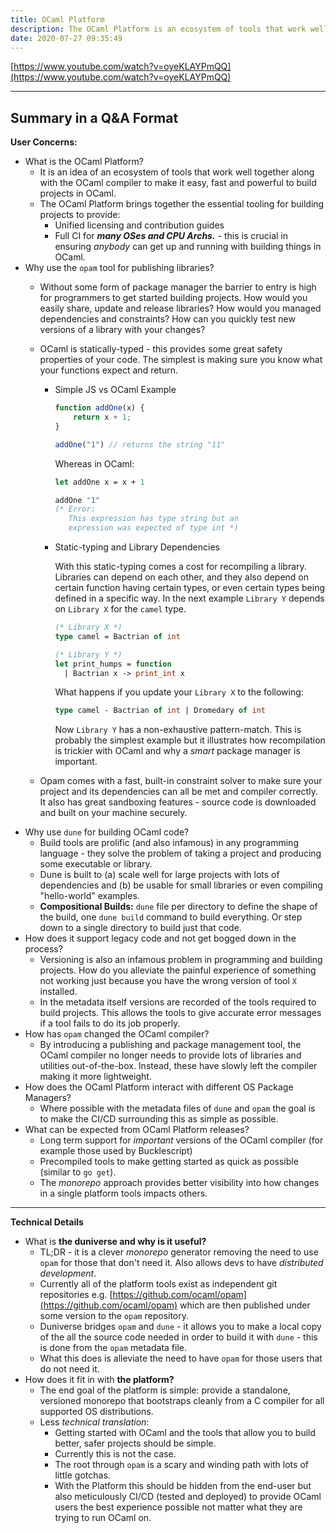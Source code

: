 ```yaml
---
title: OCaml Platform
description: The OCaml Platform is an ecosystem of tools that work well together along with the OCaml compiler to make it easy, fast and powerful to build projects in OCaml
date: 2020-07-27 09:35:49
---
```


[https://www.youtube.com/watch?v=oyeKLAYPmQQ](https://www.youtube.com/watch?v=oyeKLAYPmQQ)

---

## Summary in a Q&A Format

**User Concerns:**

- What is the OCaml Platform?
    - It is an idea of an ecosystem of tools that work well together along with the OCaml compiler to make it easy, fast and powerful to build projects in OCaml.
    - The OCaml Platform brings together the essential tooling for building projects to provide:
        - Unified licensing and contribution guides
        - Full CI for ***many OSes and CPU Archs.*** - this is crucial in ensuring *anybody* can get up and running with building things in OCaml.
- Why use the `opam` tool for publishing libraries?
    - Without some form of package manager the barrier to entry is high for programmers to get started building projects. How would you  easily share, update and release libraries? How would you managed dependencies and constraints? How can you quickly test new versions of a library with your changes?
    - OCaml is statically-typed - this provides some great safety properties of your code. The simplest is making sure you know what your functions expect and return.
        - Simple JS vs OCaml Example

            ```jsx
            function addOne(x) {
            	return x + 1;
            }

            addOne("1") // returns the string "11"
            ```

            Whereas in OCaml: 

            ```ocaml
            let addOne x = x + 1 

            addOne "1" 
            (* Error: 
               This expression has type string but an 
               expression was expected of type int *)
            ```

        - Static-typing and Library Dependencies

            With this static-typing comes a cost for recompiling a library. Libraries can depend on each other, and they also depend on certain function having certain types, or even certain types being defined in a specific way. In the next example `Library Y` depends on `Library X` for the `camel` type. 

            ```ocaml
            (* Library X *) 
            type camel = Bactrian of int 

            (* Library Y *)
            let print_humps = function 
              | Bactrian x -> print_int x 
            ```

            What happens if you update your `Library X` to the following: 

            ```ocaml
            type camel - Bactrian of int | Dromedary of int 
            ```

            Now `Library Y` has a non-exhaustive pattern-match. This is probably the simplest example but it illustrates how recompilation is trickier with OCaml and why a *smart* package manager is important. 

    - Opam comes with a fast, built-in constraint solver to make sure your project and its dependencies can all be met and compiler correctly. It also has great sandboxing features - source code is downloaded and built on your machine securely.
- Why use `dune` for building OCaml code?
    - Build tools are prolific (and also infamous) in any programming language - they solve the problem of taking a project and producing some executable or library.
    - Dune is built to (a) scale well for large projects with lots of dependencies and (b) be usable for small libraries or even compiling "hello-world" examples.
    - **Compositional Builds:** `dune` file per directory to define the shape of the build, one `dune build` command to build everything. Or step down to a single directory to build just that code.
- How does it support legacy code and not get bogged down in the process?
    - Versioning is also an infamous problem in programming and building projects. How do you alleviate the painful experience of something not working just because you have the wrong version of tool `X` installed.
    - In the metadata itself versions are recorded of the tools required to build projects. This allows the tools to give accurate error messages if a tool fails to do its job properly.
- How has `opam` changed the OCaml compiler?
    - By introducing a publishing and package management tool, the OCaml compiler no longer needs to provide lots of libraries and utilities out-of-the-box. Instead, these have slowly left the compiler making it more lightweight.
- How does the OCaml Platform interact with different OS Package Managers?
    - Where possible with the metadata files of `dune` and `opam` the goal is to make the CI/CD surrounding this as simple as possible.
- What can be expected from OCaml Platform releases?
    - Long term support for *important* versions of the OCaml compiler (for example those used by Bucklescript)
    - Precompiled tools to make getting started as quick as possible (similar to `go get`).
    - The *monorepo* approach provides better visibility into how changes in a single platform tools impacts others.

---

**Technical Details** 

- What is **the duniverse and why is it useful?**
    - TL;DR - it is a clever *monorepo* generator removing the need to use `opam` for those that don't need it. Also allows devs to have *distributed development*.
    - Currently all of the platform tools exist as independent git repositories e.g. [https://github.com/ocaml/opam](https://github.com/ocaml/opam) which are then published under some version to the `opam` repository.
    - Duniverse bridges `opam` and `dune` - it allows you to make a local copy of the all the source code needed in order to build it with `dune` - this is done from the `opam` metadata file.
    - What this does is alleviate the need to have `opam` for those users that do not need it.
- How does it fit in with **the platform?**
    - The end goal of the platform is simple: provide a standalone, versioned monorepo that bootstraps cleanly from a C compiler for all supported OS distributions.
    - Less *technical translation*:
        - Getting started with OCaml and the tools that allow you to build better, safer projects should be simple.
        - Currently this is not the case.
        - The root through `opam` is a scary and winding path with lots of little gotchas.
        - With the Platform this should be hidden from the end-user but also meticulously CI/CD (tested and deployed) to provide OCaml users the best experience possible not matter what they are trying to run OCaml on.